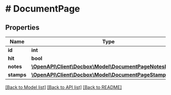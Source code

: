 # # DocumentPage

## Properties

Name | Type | Description | Notes
------------ | ------------- | ------------- | -------------
**id** | **int** |  |
**hit** | **bool** |  | [optional]
**notes** | [**\OpenAPI\Client\Docbox\Model\DocumentPageNotesInner[]**](DocumentPageNotesInner.md) |  |
**stamps** | [**\OpenAPI\Client\Docbox\Model\DocumentPageStampsInner[]**](DocumentPageStampsInner.md) |  |

[[Back to Model list]](../../README.md#models) [[Back to API list]](../../README.md#endpoints) [[Back to README]](../../README.md)
